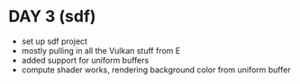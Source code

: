 # DAY 3 (sdf)

- set up sdf project
- mostly pulling in all the Vulkan stuff from E
- added support for uniform buffers
- compute shader works, rendering background color from uniform buffer